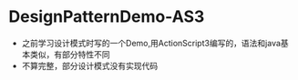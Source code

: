 # DesignPatternDemo-AS3
- 之前学习设计模式时写的一个Demo,用ActionScript3编写的，语法和java基本类似，有部分特性不同
- 不算完整，部分设计模式没有实现代码

